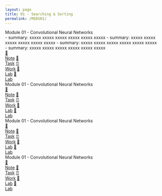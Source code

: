 ```yaml
---
layout: page
title: 01 - Searching & Sorting
permalink: /MSDS01/
---
```


<div class="row">
  <div class="btn text">
    <div class="btn name">Module 01 - Convolutional Neural Networks</div>
    <div class="block" style="grid-template-columns: 1fr 2fr;">
      <div class="btn text" markdown="1">
- summary: xxxxx xxxxx xxxxx xxxxx xxxxx xxxxx
- summary: xxxxx xxxxx xxxxx xxxxx xxxxx xxxxx
- summary: xxxxx xxxxx xxxxx xxxxx xxxxx xxxxx
- summary: xxxxx xxxxx xxxxx xxxxx xxxxx xxxxx
      </div>
      <div class="row" style="grid-template-columns: 1fr 1fr 1fr 1fr 1fr;">
        <a href="/01-MSDS/MSDS01/M1/" class="btn box1">📝<br>Note</a>
        <a href="/01-MSDS/MSDS01/M1/" class="btn box1">📖<br>Task</a>
        <a href="/01-MSDS/MSDS01/M1/" class="btn box1">⏰<br>Work</a>
        <a href="/01-MSDS/MSDS01/M1/" class="btn box1">📂<br>Lab</a>
        <a href="/01-MSDS/MSDS01/M1/" class="btn box1">📂<br>Lab</a>
      </div>
    </div>
  </div>
</div>

<div class="row">
  <div class="btn text">
    <div class="btn name">Module 01 - Convolutional Neural Networks</div>
    <div class="block" style="grid-template-columns: 1fr 2fr;">
      <div class="btn text"></div>
      <div class="row" style="grid-template-columns: 1fr 1fr 1fr 1fr 1fr;">
        <a href="/01-MSDS/MSDS01/M1/" class="btn box1">📝<br>Note</a>
        <a href="/01-MSDS/MSDS01/M1/" class="btn box1">📖<br>Task</a>
        <a href="/01-MSDS/MSDS01/M1/" class="btn box1">⏰<br>Work</a>
        <a href="/01-MSDS/MSDS01/M1/" class="btn box1">📂<br>Lab</a>
        <a href="/01-MSDS/MSDS01/M1/" class="btn box1">📂<br>Lab</a>
      </div>
    </div>
  </div>
</div>

<div class="row">
  <div class="btn text">
    <div class="btn name">Module 01 - Convolutional Neural Networks</div>
    <div class="block" style="grid-template-columns: 1fr 2fr;">
      <div class="btn text"></div>
      <div class="row" style="grid-template-columns: 1fr 1fr 1fr 1fr 1fr;">
        <a href="/01-MSDS/MSDS01/M1/" class="btn box1">📝<br>Note</a>
        <a href="/01-MSDS/MSDS01/M1/" class="btn box1">📖<br>Task</a>
        <a href="/01-MSDS/MSDS01/M1/" class="btn box1">⏰<br>Work</a>
        <a href="/01-MSDS/MSDS01/M1/" class="btn box1">📂<br>Lab</a>
        <a href="/01-MSDS/MSDS01/M1/" class="btn box1">📂<br>Lab</a>
      </div>
    </div>
  </div>
</div>

<div class="row">
  <div class="btn text">
    <div class="btn name">Module 01 - Convolutional Neural Networks</div>
    <div class="block" style="grid-template-columns: 1fr 2fr;">
      <div class="btn text"></div>
      <div class="row" style="grid-template-columns: 1fr 1fr 1fr 1fr 1fr;">
        <a href="/01-MSDS/MSDS01/M1/" class="btn box1">📝<br>Note</a>
        <a href="/01-MSDS/MSDS01/M1/" class="btn box1">📖<br>Task</a>
        <a href="/01-MSDS/MSDS01/M1/" class="btn box1">⏰<br>Work</a>
        <a href="/01-MSDS/MSDS01/M1/" class="btn box1">📂<br>Lab</a>
        <a href="/01-MSDS/MSDS01/M1/" class="btn box1">📂<br>Lab</a>
      </div>
    </div>
  </div>
</div>